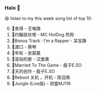 

### Halo 👋

😄 listen to my this week song list of top 10:

0. 🌈舍得 - 王唯旖
1. 🌈约翰屈伏塔 - MC HotDog 热狗
2. 🌈Bonus Track : I'm a Rapper - 呆宝静
3. 🌈渡口 - 蔡琴
4. 🌈年轮 - 张碧晨
5. 🌈滥俗的歌 - 汉堡黄
6. 🌈Married To The Game - 瘦子E.SO
7. 🌈天的创作 - 瘦子E.SO
8. 🌈Reboot 关机 ，开机 - 陈冠希
9. 🌈Jungle (Live版) - 顽童MJ116

